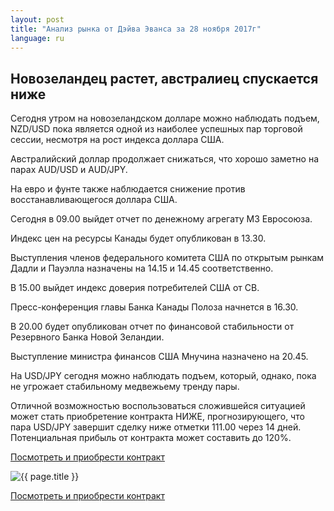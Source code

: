 ```yaml
---
layout: post
title: "Анализ рынка от Дэйва Эванса за 28 ноября 2017г"
language: ru
---
```

## Новозеландец растет, австралиец спускается ниже

Сегодня утром на новозеландском долларе можно наблюдать подъем, NZD/USD пока является одной из наиболее успешных пар торговой сессии, несмотря на рост индекса доллара США.

Австралийский доллар продолжает снижаться, что хорошо заметно на парах AUD/USD и AUD/JPY.

На евро и фунте также наблюдается снижение против восстанавливающегося доллара США.

 
Сегодня в 09.00 выйдет отчет по денежному агрегату М3 Евросоюза.

Индекс цен на ресурсы Канады будет опубликован в 13.30.

Выступления членов федерального комитета США по открытым рынкам Дадли и Пауэлла назначены на 14.15 и 14.45 соответственно.

В 15.00 выйдет индекс доверия потребителей США от СВ.

Пресс-конференция главы Банка Канады Полоза начнется в 16.30.

В 20.00 будет опубликован отчет по финансовой стабильности от Резервного Банка Новой Зеландии.

Выступление министра финансов США Мнучина назначено на 20.45.
 
На USD/JPY сегодня можно наблюдать подъем, который, однако, пока не угрожает стабильному медвежьему тренду пары.

Отличной возможностью воспользоваться сложившейся ситуацией может стать приобретение контракта НИЖЕ, прогнозирующего, что пара USD/JPY завершит сделку ниже отметки 111.00 через 14 дней. Потенциальная прибыль от контракта может составить до 120%.

<a href="http://record.binary.com/_bivVDfg8lHux76XffYA0JmNd7ZgqdRLk/1/market=forex&underlying=frxUSDJPY&formname=higherlower&duration_amount=14&duration_units=d&amount=10&amount_type=payout&expiry_type=duration&barrier=111.0&s=1&t=AGAo0wZxiuWVUSIZnKLQvZ0co5lt24DG" target="_blank">Посмотреть и приобрести контракт</a>

<img src="{{ site.url }}/images/nov/ru-28-nov-17.png" alt="{{ page.title }}"  title="{{ page.title }}">

<a href="%LINK%%?https://www.binary.com/d/trade.cgi?market=forex&underlying=frxUSDJPY&formname=higherlower&duration_amount=14&duration_units=d&amount=10&amount_type=payout&expiry_type=duration&barrier=111.0&s=1&t=AGAo0wZxiuWVUSIZnKLQvZ0co5lt24DG" target="_blank">Посмотреть и приобрести контракт</a>